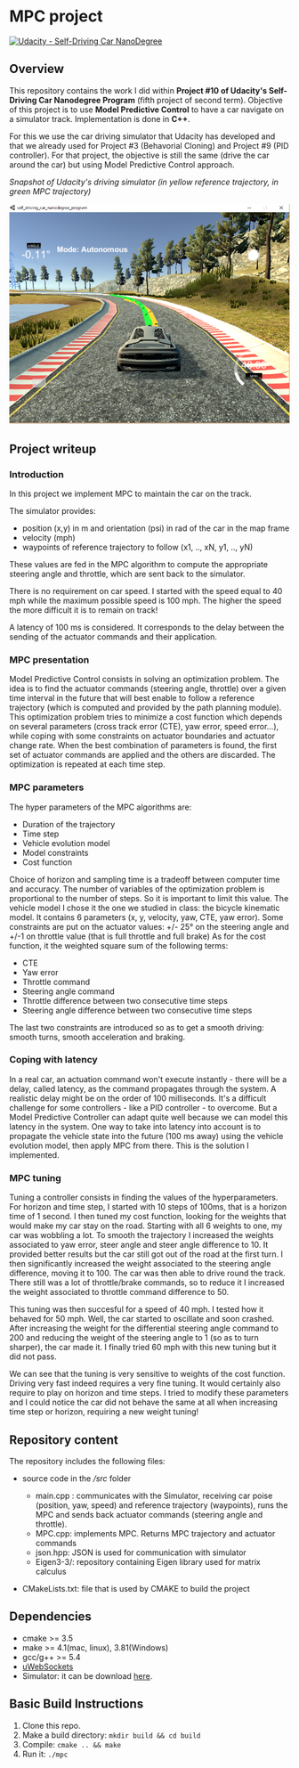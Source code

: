 ﻿# MPC project
[![Udacity - Self-Driving Car NanoDegree](https://s3.amazonaws.com/udacity-sdc/github/shield-carnd.svg)](http://www.udacity.com/drive)

## Overview
This repository contains the work I did within **Project #10 of Udacity's Self-Driving Car Nanodegree Program** (fifth project of second term). Objective of this project is to use **Model Predictive Control** to have a car navigate on a simulator track. Implementation is done in **C++**. 

For this we use the car driving simulator that Udacity has developed and that we already used for Project #3 (Behavorial Cloning) and Project #9 (PID controller). For that project, the objective is still the same (drive the car around the car) but using Model Predictive Control approach. 

*Snapshot of Udacity's driving simulator (in yellow reference trajectory, in green MPC trajectory)*

![](./Simulator.png)


## Project writeup

### Introduction 
In this project we implement MPC to maintain the car on the track. 

The simulator provides:
* position (x,y) in m and orientation (psi) in rad of the car in the map frame
* velocity (mph)
* waypoints of reference trajectory to follow (x1, .., xN, y1, .., yN)

These values are fed in the MPC algorithm to compute the appropriate steering angle and throttle, which are sent back to the simulator.

There is no requirement on car speed. I started with the speed equal to 40 mph while the maximum possible speed is 100 mph. The higher the speed the more difficult it is to remain on track! 

A latency of 100 ms is considered. It corresponds to the delay between the sending of the actuator commands and their application.

### MPC presentation
Model Predictive Control consists in solving an optimization problem. The idea is to find the actuator commands (steering angle, throttle) over a given time interval in the future that will best enable to follow a reference trajectory (which is computed and provided by the path planning module).
This optimization problem tries to minimize a cost function which depends on several parameters (cross track error (CTE), yaw error, speed error...), while coping with some constraints on actuator boundaries and actuator change rate. When the best combination of parameters is found, the first set of actuator commands are applied and the others are discarded. The optimization is repeated at each time step.
 
 ### MPC parameters
 The hyper parameters of the MPC algorithms are:
 - Duration of the trajectory
 - Time step
 - Vehicle evolution model
 - Model constraints
 - Cost function
 
Choice of horizon and sampling time is a tradeoff between computer time and accuracy. The number of variables of the optimization problem is proportional to the number of steps. So it is important to limit this value.
The vehicle model I chose it the one we studied in class: the bicycle kinematic model. It contains 6 parameters (x, y, velocity, yaw, CTE, yaw error).
Some constraints are put on the actuator values: +/- 25° on the steering angle and +/-1 on throttle value (that is full throttle and full brake)
As for the cost function, it the weighted square sum of the following terms:
* CTE
* Yaw error
* Throttle command
* Steering angle command
* Throttle difference between two consecutive time steps
* Steering angle difference between two consecutive time steps

The last two constraints are introduced so as to get a smooth driving: smooth turns, smooth acceleration and braking. 
 
### Coping with latency
In a real car, an actuation command won't execute instantly - there will be a delay, called latency, as the command propagates through the system. A realistic delay might be on the order of 100 milliseconds. 
It's a difficult challenge for some controllers - like a PID controller - to overcome. But a Model Predictive Controller can adapt quite well because we can model this latency in the system.
One way to take into latency into account is to propagate the vehicle state  into the future (100 ms away) using the vehicle evolution model, then apply MPC from there. This is the solution I implemented.

### MPC tuning 
Tuning a controller consists in finding the values of the hyperparameters.
For horizon and time step, I started with 10 steps of 100ms, that is a horizon time of 1 second. I then tuned my cost function, looking for the weights that would make my car stay on the road.
Starting with all 6 weights to one, my car was wobbling a lot. To smooth the trajectory I increased the weights associated to yaw error, steer angle and steer angle difference to 10. It provided better results but the car still got out of the road at the first turn. I then significantly increased the weight associated to the steering angle difference, moving it to 100. The car was then able to drive round the track. There still was a lot of throttle/brake commands, so to reduce it I increased the weight associated to throttle command difference to 50.

This tuning was then succesful for a speed of 40 mph. I tested how it behaved for 50 mph. Well, the car started to oscillate and soon crashed. After increasing the weight for the differential steering angle command to 200 and reducing the weight of the steering angle to 1 (so as to turn sharper), the car made it.
I finally tried 60 mph with this new tuning but it did not pass.

We can see that the tuning is very sensitive to weights of the cost function. Driving very fast indeed requires a very fine tuning.
It would certainly also require to play on horizon and time steps. I tried to modify these parameters and I could notice the car did not behave the same at all when increasing time step or horizon, requiring a new weight tuning!


## Repository content

The repository includes the following files:

 - source code in the */src* folder
	 - main.cpp : communicates with the Simulator, receiving car poise (position, yaw, speed) and reference trajectory (waypoints), runs the MPC and sends back actuator commands (steering angle and throttle). 
	 - MPC.cpp:  implements MPC. Returns MPC trajectory and actuator commands
 	 - json.hpp: JSON is used for communication with simulator
	 - Eigen3-3/: repository containing Eigen library used for matrix calculus

 - CMakeLists.txt: file that is used by CMAKE to build the project 

## Dependencies

* cmake >= 3.5
* make >= 4.1(mac, linux), 3.81(Windows)
* gcc/g++ >= 5.4
* [uWebSockets](https://github.com/uWebSockets/uWebSockets)
* Simulator: it can be download [here](https://github.com/udacity/self-driving-car-sim/releases).

## Basic Build Instructions

1. Clone this repo.
2. Make a build directory: `mkdir build && cd build`
3. Compile: `cmake .. && make`
4. Run it: `./mpc`
 

